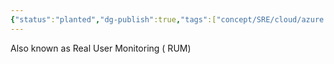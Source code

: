 ```yaml
---
{"status":"planted","dg-publish":true,"tags":["concept/SRE/cloud/azure /sdk"],"ms-learn-url":"https://learn.microsoft.com/en-us/azure/azure-monitor/app/javascript-sdk","definition":"he Microsoft Azure Monitor Application Insights JavaScript SDK collects usage data, which allows you to monitor and analyze the performance of JavaScript web applications.","aliases":["RUM"],"creation_date":"2024-05-02 18:40","permalink":"/concepts/microsoft-azure-monitor-application-insights-java-script-sdk/","dgPassFrontmatter":true}
---
```


Also known as Real User Monitoring ( RUM)
